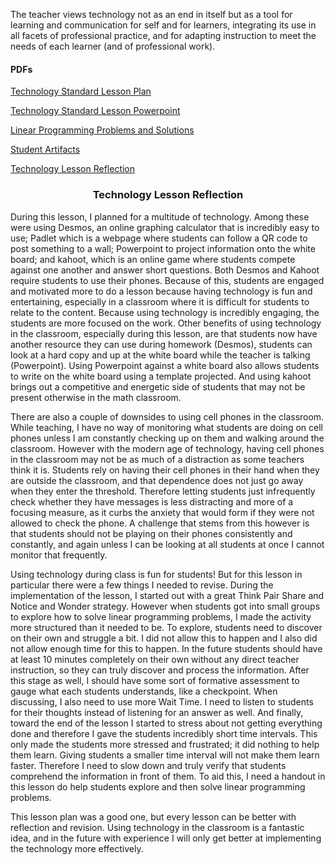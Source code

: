 <p>The teacher views technology not as an end in itself but as a tool for learning and communication for self and for learners, integrating its use in all facets of professional practice, and for adapting instruction to meet the needs of each learner (and of professional work).</p>
<h4>PDFs</h4>
<p><a href="Revised%20lesson%20plan.pdf">Technology Standard Lesson Plan</a></p>
<p><a href="Linear%20programming%20powerpoint.pdf">Technology Standard Lesson Powerpoint</a></p>
<p><a href="Problems%20for%20linear%20programming%20lesson.pdf">Linear Programming Problems and Solutions</a></p>
<p><a href="https://padlet.com/ectcollege/5dvpxrtu2c0i">Student Artifacts</a></p>
<p><a href="Reflection%20COE.pdf">Technology Lesson Reflection</a></p>

<h3 align="center">Technology Lesson Reflection</h3>
<p>During this lesson, I planned for a multitude of technology. Among these were using Desmos, an online graphing calculator that is incredibly easy to use; Padlet which is a webpage where students can follow a QR code to post something to a wall; Powerpoint to project information onto the white board; and kahoot, which is an online game where students compete against one another and answer short questions. Both Desmos and Kahoot require students to use their phones. Because of this, students are engaged and motivated more to do a lesson because having technology is fun and entertaining, especially in a classroom where it is difficult for students to relate to the content. Because using technology is incredibly engaging, the students are more focused on the work. Other benefits of using technology in the classroom, especially during this lesson, are that students now have another resource they can use during homework (Desmos), students can look at a hard copy and up at the white board while the teacher is talking (Powerpoint). Using Powerpoint against a white board also allows students to write on the white board using a template projected. And using kahoot brings out a competitive and energetic side of students that may not be present otherwise in the math classroom. </p>
<p>There are also a couple of downsides to using cell phones in the classroom. While teaching, I have no way of monitoring what students are doing on cell phones unless I am constantly checking up on them and walking around the classroom. However with the modern age of technology, having cell phones in the classroom may not be as much of a distraction as some teachers think it is. Students rely on having their cell phones in their hand when they are outside the classroom, and that dependence does not just go away when they enter the threshold. Therefore letting students just infrequently check whether they have messages is less distracting and more of a focusing measure, as it curbs the anxiety that would form if they were not allowed to check the phone. A challenge that stems from this however is that students should not be playing on their phones consistently and constantly, and again unless I can be looking at all students at once I cannot monitor that frequently. </p>
<p>Using technology during class is fun for students! But for this lesson in particular there were a few things I needed to revise. During the implementation of the lesson, I started out with a great Think Pair Share and Notice and Wonder strategy. However when students got into small groups to explore how to solve linear programming problems, I made the activity more structured than it needed to be. To explore, students need to discover on their own and struggle a bit. I did not allow this to happen and I also did not allow enough time for this to happen. In the future students should have at least 10 minutes completely on their own without any direct teacher instruction, so they can truly discover and process the information. After this stage as well, I should have some sort of formative assessment to gauge what each students understands, like a checkpoint. When discussing, I also need to use more Wait Time. I need to listen to students for their thoughts instead of listening for an answer as well. And finally, toward the end of the lesson I started to stress about not getting everything done and therefore I gave the students incredibly short time intervals. This only made the students more stressed and frustrated; it did nothing to help them learn. Giving students a smaller time interval will not make them learn faster. Therefore I need to slow down and truly verify that students comprehend the information in front of them. To aid this, I need a handout in this lesson do help students explore and then solve linear programming problems. </p>
<p>This lesson plan was a good one, but every lesson can be better with reflection and revision. Using technology in the classroom is a fantastic idea, and in the future with experience I will only get better at implementing the technology more effectively. </p>

